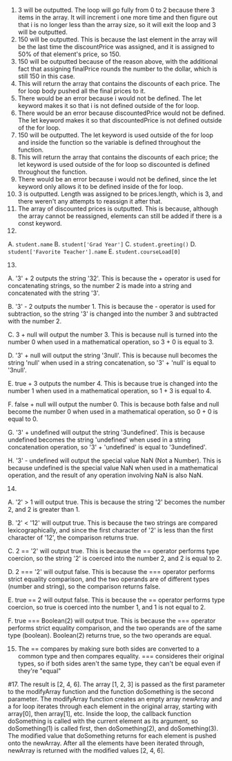 1. 3 will be outputted. The loop will go fully from 0 to 2 because there 3 items in the array. It will increment i one more time and then figure out that i is no longer less than the array size, so it will exit the loop and 3 will be outputted.
2. 150 will be outputted. This is because the last element in the array will be the last time the discountPrice was assigned, and it is assigned to 50% of that element's price, so 150.
3. 150 will be outputted because of the reason above, with the additional fact that assigning finalPrice rounds the number to the dollar, which is still 150 in this case.
4.  This will return the array that contains the discounts of each price. The for loop body pushed all the final prices to it.
5.  There would be an error because i would not be defined. The let keyword makes it so that i is not defined outside of the for loop.
6.  There would be an error because discountedPrice would not be defined. The let keyword makes it so that discountedPrice is not defined outside of the for loop.
7.  150 will be outputted. The let keyword is used outside of the for loop and inside the function so the variable is defined throughout the function.
8.  This will return the array that contains the discounts of each price; the let keyword is used outside of the for loop so discounted is defined throughout the function.
9.  There would be an error because i would not be defined, since the let keyword only allows it to be defined inside of the for loop.
10.  3 is outputted. Length was assigned to be prices.length, which is 3, and there weren't any attempts to reassign it after that.
11.  The array of discounted prices is outputted. This is because, although the array cannot be reassigned, elements can still be added if there is a const keyword.
12. 
  A. `student.name`
  B. `student['Grad Year']`
  C. `student.greeting()`
  D. `student['Favorite Teacher'].name`
  E. `student.courseLoad[0]`

13.
  A. '3' + 2 outputs the string '32'. This is because the + operator is used for concatenating strings, so the number 2 is made into a string and concatenated with the string '3'.
  
  B. '3' - 2 outputs the number 1. This is because the - operator is used for subtraction, so the string '3' is changed into the number 3 and subtracted with the number 2.
  
  C. 3 + null will output the number 3. This is because null is turned into the number 0 when used in a mathematical operation, so 3 + 0 is equal to 3.
  
  D. '3' + null will output the string '3null'. This is because null becomes the string 'null' when used in a string concatenation, so '3' + 'null' is equal to '3null'.
  
  E. true + 3 outputs the number 4. This is because true is changed into the number 1 when used in a mathematical operation, so 1 + 3 is equal to 4.
  
  F. false + null will output the number 0. This is because both false and null become the number 0 when used in a mathematical operation, so 0 + 0 is equal to 0.
 
  G. '3' + undefined will output the string '3undefined'. This is because undefined becomes the string 'undefined' when used in a string concatenation operation, so '3' + 'undefined' is equal to '3undefined'.
  
  H. '3' - undefined will output the special value NaN (Not a Number). This is because undefined is the special value NaN when used in a mathematical operation, and the result of any operation involving NaN is also NaN.

14.
A. '2' > 1 will output true. This is because the string '2' becomes the number 2, and 2 is greater than 1.

B. '2' < '12' will output true. This is because the two strings are compared lexicographically, and since the first character of '2' is less than the first character of '12', the comparison returns true.

C. 2 == '2' will output true. This is because the == operator performs type coercion, so the string '2' is coerced into the number 2, and 2 is equal to 2.

D. 2 === '2' will output false. This is because the === operator performs strict equality comparison, and the two operands are of different types (number and string), so the comparison returns false.

E. true == 2 will output false. This is because the == operator performs type coercion, so true is coerced into the number 1, and 1 is not equal to 2.

F. true === Boolean(2) will output true. This is because the === operator performs strict equality comparison, and the two operands are of the same type (boolean). Boolean(2) returns true, so the two operands are equal.


15. The == compares by making sure both sides are converted to a common type and then compares equality. === consideres their original types, so if both sides aren't the same type, they can't be equal even if they're "equal"

#17. The result is [2, 4, 6]. The array [1, 2, 3] is passed as the first parameter to the modifyArray function and the function doSomething is the second parameter. The modifyArray function creates an empty array newArray and a for loop iterates through each element in the original array, starting with array[0], then array[1], etc. Inside the loop, the callback function doSomething is called with the current element as its argument, so doSomething(1) is called first, then doSomething(2), and doSomething(3). The modified value that doSomething returns for each element is pushed onto the newArray. After all the elements have been iterated through, newArray is returned with the modified values [2, 4, 6].
